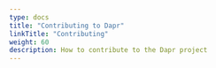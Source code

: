 ```yaml
---
type: docs
title: "Contributing to Dapr"
linkTitle: "Contributing"
weight: 60
description: How to contribute to the Dapr project
---
```

